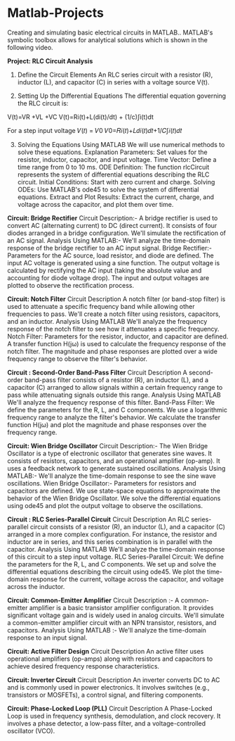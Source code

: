 # Matlab-Projects
Creating and simulating basic electrical circuits in MATLAB.. MATLAB's symbolic toolbox allows for analytical solutions which is shown in the following video.





**Project: RLC Circuit Analysis**
1. Define the Circuit Elements
An RLC series circuit with a resistor (R), inductor (L), and capacitor (C) in series with a voltage source V(t).

2. Setting Up the Differential Equations
The differential equation governing the RLC circuit is:

V(t)=VR +VL +VC
​V(t)=Ri(t)+L(di(t)/dt) + (1/c)∫i(t)dt

For a step input voltage 
𝑉(𝑡) = 𝑉0
𝑉0=𝑅𝑖(𝑡)+𝐿𝑑𝑖(𝑡)𝑑𝑡+1/𝐶∫𝑖(𝑡)𝑑𝑡

3. Solving the Equations Using MATLAB
We will use numerical methods to solve these equations.
Explanation
Parameters: Set values for the resistor, inductor, capacitor, and input voltage.
Time Vector: Define a time range from 0 to 10 ms.
ODE Definition: The function rlcCircuit represents the system of differential equations describing the RLC circuit.
Initial Conditions: Start with zero current and charge.
Solving ODEs: Use MATLAB's ode45 to solve the system of differential equations.
Extract and Plot Results: Extract the current, charge, and voltage across the capacitor, and plot them over time.





**Circuit: Bridge Rectifier**
Circuit Description:- A bridge rectifier is used to convert AC (alternating current) to DC (direct current). It consists of four diodes arranged in a bridge configuration. We'll simulate the rectification of an AC signal.
Analysis Using MATLAB:-  We'll analyze the time-domain response of the bridge rectifier to an AC input signal.
Bridge Rectifier:- 
Parameters for the AC source, load resistor, and diode are defined.
The input AC voltage is generated using a sine function.
The output voltage is calculated by rectifying the AC input (taking the absolute value and accounting for diode voltage drop).
The input and output voltages are plotted to observe the rectification process.




**Circuit: Notch Filter**
Circuit Description
A notch filter (or band-stop filter) is used to attenuate a specific frequency band while allowing other frequencies to pass. We'll create a notch filter using resistors, capacitors, and an inductor.
Analysis Using MATLAB
We'll analyze the frequency response of the notch filter to see how it attenuates a specific frequency.
Notch Filter:
Parameters for the resistor, inductor, and capacitor are defined.
A transfer function H(jω) is used to calculate the frequency response of the notch filter.
The magnitude and phase responses are plotted over a wide frequency range to observe the filter's behavior.




**Circuit : Second-Order Band-Pass Filter**
Circuit Description
A second-order band-pass filter consists of a resistor (R), an inductor (L), and a capacitor (C) arranged to allow signals within a certain frequency range to pass while attenuating signals outside this range.
Analysis Using MATLAB
We'll analyze the frequency response of this filter.
Band-Pass Filter:
We define the parameters for the R, L, and C components.
We use a logarithmic frequency range to analyze the filter's behavior.
We calculate the transfer function H(jω) and plot the magnitude and phase responses over the frequency range.




**Circuit: Wien Bridge Oscillator**
Circuit Description:-
The Wien Bridge Oscillator is a type of electronic oscillator that generates sine waves. It consists of resistors, capacitors, and an operational amplifier (op-amp). It uses a feedback network to generate sustained oscillations.
Analysis Using MATLAB:-
We'll analyze the time-domain response to see the sine wave oscillations.
Wien Bridge Oscillator:-
Parameters for resistors and capacitors are defined.
We use state-space equations to approximate the behavior of the Wien Bridge Oscillator.
We solve the differential equations using ode45 and plot the output voltage to observe the oscillations.




**Circuit : RLC Series-Parallel Circuit**
Circuit Description
An RLC series-parallel circuit consists of a resistor (R), an inductor (L), and a capacitor (C) arranged in a more complex configuration. For instance, the resistor and inductor are in series, and this series combination is in parallel with the capacitor.
Analysis Using MATLAB
We'll analyze the time-domain response of this circuit to a step input voltage.
RLC Series-Parallel Circuit:
We define the parameters for the R, L, and C components.
We set up and solve the differential equations describing the circuit using ode45.
We plot the time-domain response for the current, voltage across the capacitor, and voltage across the inductor.




**Circuit: Common-Emitter Amplifier**
Circuit Description :- A common-emitter amplifier is a basic transistor amplifier configuration. It provides significant voltage gain and is widely used in analog circuits. We'll simulate a common-emitter amplifier circuit with an NPN transistor, resistors, and capacitors.
Analysis Using MATLAB :- We'll analyze the time-domain response to an input signal.




**Circuit: Active Filter Design**
Circuit Description
An active filter uses operational amplifiers (op-amps) along with resistors and capacitors to achieve desired frequency response characteristics.


**Circuit: Inverter Circuit**
Circuit Description
An inverter converts DC to AC and is commonly used in power electronics. It involves switches (e.g., transistors or MOSFETs), a control signal, and filtering components.


**Circuit: Phase-Locked Loop (PLL)**
Circuit Description
A Phase-Locked Loop is used in frequency synthesis, demodulation, and clock recovery. It involves a phase detector, a low-pass filter, and a voltage-controlled oscillator (VCO).
